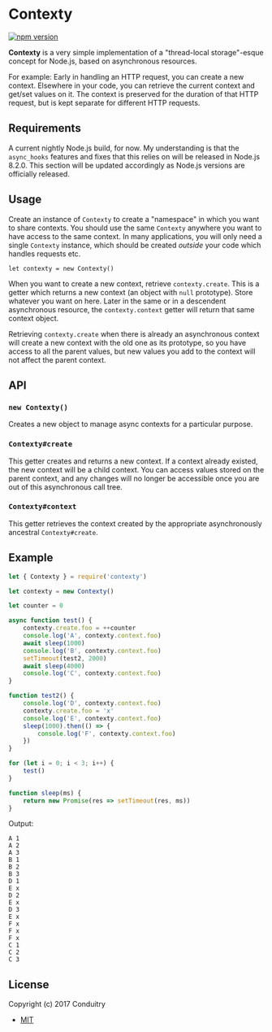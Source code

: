 # Contexty

[![npm version](https://img.shields.io/npm/v/contexty.svg?style=flat-square)](https://www.npmjs.com/package/contexty)

**Contexty** is a very simple implementation of a "thread-local storage"-esque concept for Node.js, based on asynchronous resources.

For example: Early in handling an HTTP request, you can create a new context. Elsewhere in your code, you can retrieve the current context and get/set values on it. The context is preserved for the duration of that HTTP request, but is kept separate for different HTTP requests.

## Requirements

A current nightly Node.js build, for now. My understanding is that the `async_hooks` features and fixes that this relies on will be released in Node.js 8.2.0. This section will be updated accordingly as Node.js versions are officially released.

## Usage

Create an instance of `Contexty` to create a "namespace" in which you want to share contexts. You should use the same `Contexty` anywhere you want to have access to the same context. In many applications, you will only need a single `Contexty` instance, which should be created *outside* your code which handles requests etc.

`let contexty = new Contexty()`

When you want to create a new context, retrieve `contexty.create`. This is a getter which returns a new context (an object with `null` prototype). Store whatever you want on here. Later in the same or in a descendent asynchronous resource, the `contexty.context` getter will return that same context object.

Retrieving `contexty.create` when there is already an asynchronous context will create a new context with the old one as its prototype, so you have access to all the parent values, but new values you add to the context will not affect the parent context.

## API

### `new Contexty()`

Creates a new object to manage async contexts for a particular purpose.

### `Contexty#create`

This getter creates and returns a new context. If a context already existed, the new context will be a child context. You can access values stored on the parent context, and any changes will no longer be accessible once you are out of this asynchronous call tree.

### `Contexty#context`

This getter retrieves the context created by the appropriate asynchronously ancestral `Contexty#create`.

## Example

```javascript
let { Contexty } = require('contexty')

let contexty = new Contexty()

let counter = 0

async function test() {
	contexty.create.foo = ++counter
	console.log('A', contexty.context.foo)
	await sleep(1000)
	console.log('B', contexty.context.foo)
	setTimeout(test2, 2000)
	await sleep(4000)
	console.log('C', contexty.context.foo)
}

function test2() {
	console.log('D', contexty.context.foo)
	contexty.create.foo = 'x'
	console.log('E', contexty.context.foo)
	sleep(1000).then(() => {
		console.log('F', contexty.context.foo)
	})
}

for (let i = 0; i < 3; i++) {
	test()
}

function sleep(ms) {
	return new Promise(res => setTimeout(res, ms))
}
```

Output:

```
A 1
A 2
A 3
B 1
B 2
B 3
D 1
E x
D 2
E x
D 3
E x
F x
F x
F x
C 1
C 2
C 3
```

## License

Copyright (c) 2017 Conduitry

- [MIT](https://github.com/Conduitry/contexty/blob/master/LICENSE)
